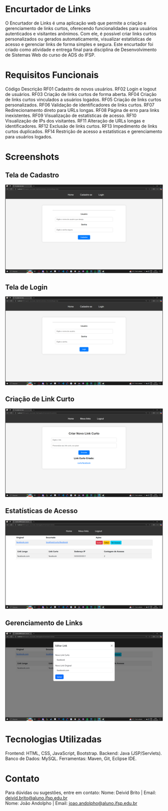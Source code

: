 # Encurtador de Links
O Encurtador de Links é uma aplicação web que permite a criação e gerenciamento de links curtos, oferecendo funcionalidades para usuários autenticados e visitantes anônimos. 
Com ele, é possível criar links curtos personalizados ou gerados automaticamente, visualizar estatísticas de acesso e gerenciar links de forma simples e segura.
Este encurtador foi criado como atividade e entrega final para disciplina de Desenvolvimento de Sistemas Web do curso de ADS do IFSP.

# Requisitos Funcionais
Código	Descrição
RF01	Cadastro de novos usuários.
RF02	Login e logout de usuários.
RF03	Criação de links curtos de forma aberta.
RF04	Criação de links curtos vinculados a usuários logados.
RF05	Criação de links curtos personalizados.
RF06	Validação de identificadores de links curtos.
RF07	Redirecionamento direto para URLs longas.
RF08	Página de erro para links inexistentes.
RF09	Visualização de estatísticas de acesso.
RF10	Visualização de IPs dos visitantes.
RF11	Alteração de URLs longas e identificadores.
RF12	Exclusão de links curtos.
RF13	Impedimento de links curtos duplicados.
RF14	Restrição de acesso a estatísticas e gerenciamento para usuários logados.

# Screenshots
## Tela de Cadastro
![Tela Cadastro](assets/telas/cadastro.png)

## Tela de Login
![Tela Login](assets/telas/login.png)

## Criação de Link Curto
![Criação link](assets/telas/insercaolinklogado.png)

## Estatísticas de Acesso
![Tela Acessos](assets/telas/exibicaolinkscurtos.png)

## Gerenciamento de Links
![Tela Edicao](assets/telas/edicaolinkcurto.png)


# Tecnologias Utilizadas
Frontend: HTML, CSS, JavaScript, Bootstrap.
Backend: Java (JSP/Servlets).
Banco de Dados: MySQL.
Ferramentas: Maven, Git, Eclipse IDE.

# Contato
Para dúvidas ou sugestões, entre em contato:
Nome: Deivid Brito | Email: deivid.brito@aluno.ifsp.edu.br <br>
Nome: João Andolpho | Email: joao.andolpho@aluno.ifsp.edu.br
